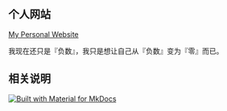 ## 个人网站

[My Personal Website](https://pengyu-jin.github.io/)

我现在还只是『负数』，我只是想让自己从『负数』变为『零』而已。

## 相关说明

[![Built with Material for MkDocs](https://img.shields.io/badge/Material_for_MkDocs-526CFE?style=for-the-badge&logo=MaterialForMkDocs&logoColor=white)](https://squidfunk.github.io/mkdocs-material/)

